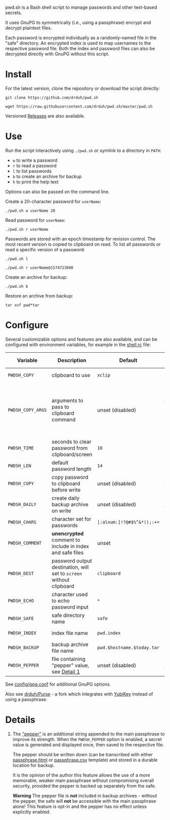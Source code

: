 pwd.sh is a Bash shell script to manage passwords and other text-based secrets.

It uses GnuPG to symmetrically (i.e., using a passphrase) encrypt and decrypt plaintext files.

Each password is encrypted individually as a randomly-named file in the "safe" directory. An encrypted index is used to map usernames to the respective password file. Both the index and password files can also be decrypted directly with GnuPG without this script.

# Install

For the latest version, clone the repository or download the script directly:

```console
git clone https://github.com/drduh/pwd.sh

wget https://raw.githubusercontent.com/drduh/pwd.sh/master/pwd.sh
```

Versioned [Releases](https://github.com/drduh/pwd.sh/releases) are also available.

# Use

Run the script interactively using `./pwd.sh` or symlink to a directory in `PATH`:

- `w` to write a password
- `r` to read a password
- `l` to list passwords
- `b` to create an archive for backup
- `h` to print the help text

Options can also be passed on the command line.

Create a 20-character password for `userName`:

```console
./pwd.sh w userName 20
```

Read password for `userName`:

```console
./pwd.sh r userName
```

Passwords are stored with an epoch timestamp for revision control. The most recent version is copied to clipboard on read. To list all passwords or read a specific version of a password:

```console
./pwd.sh l

./pwd.sh r userName@1574723600
```

Create an archive for backup:

```console
./pwd.sh b
```

Restore an archive from backup:

```console
tar xvf pwd*tar
```

# Configure

Several customizable options and features are also available, and can be configured with environment variables, for example in the [shell rc](https://github.com/drduh/config/blob/master/zshrc) file:

Variable | Description | Default | Available options
-|-|-|-
`PWDSH_COPY` | clipboard to use | `xclip` | `pbcopy` on macOS
`PWDSH_COPY_ARGS` | arguments to pass to clipboard command | unset (disabled) | `-i -selection clipboard` to use primary (control-v) clipboard with xclip
`PWDSH_TIME` | seconds to clear password from clipboard/screen | `10` | any valid integer
`PWDSH_LEN` | default password length | `14` | any valid integer
`PWDSH_COPY` | copy password to clipboard before write | unset (disabled) | `1` or `true` to enable
`PWDSH_DAILY` | create daily backup archive on write | unset (disabled) | `1` or `true` to enable
`PWDSH_CHARS` | character set for passwords | `[:alnum:]!?@#$%^&*();:+=` | any valid characters
`PWDSH_COMMENT` | **unencrypted** comment to include in index and safe files | unset | any valid string
`PWDSH_DEST` | password output destination, will set to `screen` without clipboard | `clipboard` | `clipboard` or `screen`
`PWDSH_ECHO` | character used to echo password input | `*` | any valid character
`PWDSH_SAFE` | safe directory name | `safe` | any valid string
`PWDSH_INDEX` | index file name | `pwd.index` | any valid string
`PWDSH_BACKUP` | backup archive file name | `pwd.$hostname.$today.tar` | any valid string
`PWDSH_PEPPER` | file containing "pepper" value, see [Detail 1](#Details#1) | unset (disabled) | any valid file path

See [config/gpg.conf](https://github.com/drduh/config/blob/master/gpg.conf) for additional GnuPG options.

Also see [drduh/Purse](https://github.com/drduh/Purse) - a fork which integrates with [YubiKey](https://github.com/drduh/YubiKey-Guide) instead of using a passphrase.

# Details

1. The ["pepper"](https://en.wikipedia.org/wiki/Pepper_(cryptography)) is an additional string appended to the main passphrase to improve its strength. When the `PWDSH_PEPPER` option is enabled, a secret value is generated and displayed once, then saved to the respective file.

    The pepper should be written down (can be transcribed with either [passphrase.html](https://github.com/drduh/YubiKey-Guide/blob/master/passphrase.html) or [passphrase.csv](https://raw.githubusercontent.com/drduh/YubiKey-Guide/master/passphrase.csv) template) and stored in a durable location for backup.

    It is the opinion of the author this feature allows the use of a more memorable, weaker main passphrase without compromising overall security, provided the pepper is backed up separately from the safe.

    **Warning** The pepper file is **not** included in backup archives - without the pepper, the safe will **not** be accessible with the main passphrase alone! This feature is opt-in and the pepper has no effect unless explicitly enabled.
